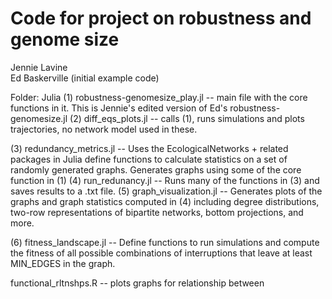 # Code for project on robustness and genome size

Jennie Lavine<br>
Ed Baskerville (initial example code)


Folder: Julia
(1) robustness-genomesize_play.jl -- main file with the core functions in it.  This is Jennie's edited version of Ed's robustness-genomesize.jl
(2) diff_eqs_plots.jl -- calls (1), runs simulations and plots trajectories, no network model used in these.

(3) redundancy_metrics.jl -- Uses the EcologicalNetworks + related packages in Julia define functions to calculate statistics on a set of randomly generated graphs.  Generates graphs using some of the core function in (1)
(4) run_redunancy.jl -- Runs many of the functions in (3) and saves results to a .txt file.
(5) graph_visualization.jl -- Generates  plots of the graphs and graph statistics computed in (4) including degree distributions, two-row representations of bipartite networks, bottom projections, and more.

(6) fitness_landscape.jl -- Define functions to run simulations and compute the fitness of all possible combinations of interruptions that leave at least MIN_EDGES in the graph.



functional_rltnshps.R -- plots graphs for relationship between 